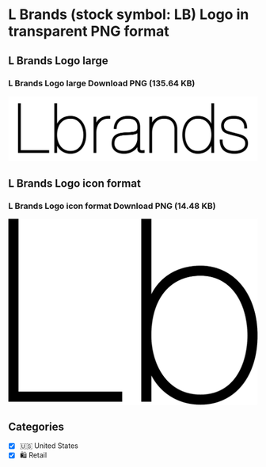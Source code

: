 # L Brands (stock symbol: LB) Logo in transparent PNG format

## L Brands Logo large

### L Brands Logo large Download PNG (135.64 KB)

![L Brands Logo large Download PNG (135.64 KB)](/img/orig/LB_BIG-837bf26b.png)

## L Brands Logo icon format

### L Brands Logo icon format Download PNG (14.48 KB)

![L Brands Logo icon format Download PNG (14.48 KB)](/img/orig/LB-8443657f.png)



## Categories
- [x] 🇺🇸 United States
- [x] 🛍️ Retail
